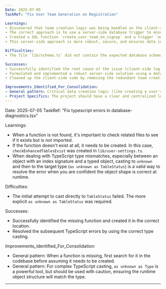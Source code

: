 ```yaml
---
Date: 2025-07-05
TaskRef: "Fix User Team Generation on Registration"

Learnings:
- Discovered that team creation logic was being handled on the client-side in `lib/auth.ts` within the `onAuthStateChange` listener. This is an anti-pattern for critical data creation as it's unreliable and can lead to race conditions.
- The correct approach is to use a server-side database trigger to ensure atomic and reliable data creation upon user registration.
- Created a SQL function `create_user_team_on_signup` and a trigger `on_auth_user_created` to handle team creation automatically when a new user is inserted into `auth.users`.
- This server-side approach is more robust, secure, and ensures data integrity.

Difficulties:
- The file `lib/schema.ts` did not contain the expected database schema definitions, which required me to infer the table structures from the existing queries in `lib/auth.ts`. This highlights the importance of having clear and accessible schema definitions.

Successes:
- Successfully identified the root cause of the issue (client-side logic).
- Formulated and implemented a robust server-side solution using a database trigger.
- Cleaned up the client-side code by removing the redundant team creation logic.

Improvements_Identified_For_Consolidation:
- General pattern: Critical data creation logic (like creating a user's team) should always be handled on the server-side, preferably within a database transaction or trigger, to ensure atomicity and reliability.
- Project Specifics: The project should have a clear and centralized location for database schema definitions to avoid confusion and make it easier to understand the data model.
---
```

Date: 2025-07-05
TaskRef: "Fix typescript errors in database-diagnostics.tsx"

Learnings:
- When a function is not found, it's important to check related files to see if it exists but is not imported.
- If the function doesn't exist at all, it needs to be created. In this case, `checkEnhancedTablesExist` was created in `lib/user-settings.ts`.
- When dealing with TypeScript type mismatches, especially between an object with an index signature and a typed object, casting to `unknown` and then to the target type (`as unknown as TableStatus`) is a valid way to resolve the error when you are confident the object shape is correct at runtime.

Difficulties:
- The initial attempt to cast directly to `TableStatus` failed. The more explicit `as unknown as TableStatus` was required.

Successes:
- Successfully identified the missing function and created it in the correct location.
- Resolved the subsequent TypeScript errors by using the correct type casting.

Improvements_Identified_For_Consolidation:
- General pattern: When a function is missing, first search for it in the codebase before assuming it needs to be created.
- General pattern: For complex TypeScript casting, `as unknown as Type` is a powerful tool, but should be used with caution, ensuring the runtime object structure will match the type.
---
